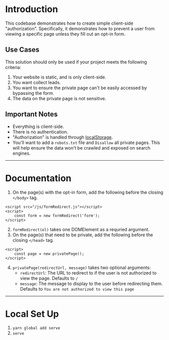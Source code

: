 # Introduction

This codebase demonstrates how to create simple client-side "authorization". Specifically, it demonstrates how to prevent a user from viewing a specific page unless they fill out an opt-in form.

## Use Cases

This solution should only be used if your project meets the following criteria:

1. Your website is static, and is only client-side.
1. You want collect leads.
1. You want to ensure the private page can't be easily accessed by bypassing the form.
1. The data on the private page is not sensitive.

## Important Notes

- Everything is client-side.
- There is no authentication.
- "Authorization" is handled through [localStorage](https://developer.mozilla.org/en-US/docs/Web/API/Window/localStorage).
- You'll want to add a `robots.txt` file and `Disallow` all private pages. This will help ensure the data won't be crawled and exposed on search engines.

---

# Documentation

1. On the page(s) with the opt-in form, add the following before the closing `</body>` tag.

```
<script src="/js/formRedirect.js"></script>
<script>
    const form = new formRedirect('form');
</script>
```
2. `formRedirect(el)` takes one DOMElement as a requried argument.
3. On the page(s) that need to be private, add the following before the closing `</head>` tag.

```
<script>
    const page = new privatePage();
</script>
```
4. `privatePage(redirectUrl, message)` takes two optional arguments:
    - `redirectUrl`: The URL to redirect to if the user is not authorized to view the page. Defaults to `/`
    - `message`: The message to display to the user before redirecting them. Defaults to `You are not authorized to view this page`

---

# Local Set Up

1. `yarn global add serve`
1. `serve`